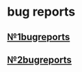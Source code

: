 # bug reports
## [№1bugreports](https://docs.google.com/document/d/1g1cIR31cT1iao95irUEG8-OvizB3cC5WfyWfxOkHPvI/edit?usp=share_link)
## [№2bugreports](https://docs.google.com/document/d/1eEMOw0TT5sZoTfCyAd98evd00t28sV1w5K9ziK3b11A/edit?usp=share_link)
